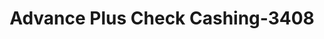 ---
f_zip-code: 92054
f_state-code: CA
title: Advance Plus Check Cashing-3408
f_phone: 760-439-7587
f_city-only: Oceanside
f_address: 1401 South El Camino Real Oceanside
f_location-unique-id: '3408'
slug: advance-plus-check-cashing-3408
updated-on: '2024-05-30T13:46:58.046Z'
created-on: '2024-05-30T13:36:59.803Z'
published-on: '2024-05-30T13:54:32.469Z'
f_city-state: cms/city/oceanside-ca.md
f_company: cms/company/advance-plus-check-cashing.md
f_state: cms/state/california.md
layout: '[payday-loan].html'
tags: payday-loan
---